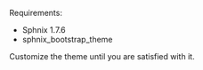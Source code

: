 Requirements:
* Sphnix 1.7.6
* sphnix_bootstrap_theme

Customize the theme until you are satisfied with it.
